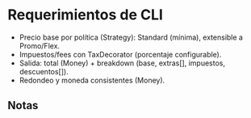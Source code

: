 # Requerimientos de CLI

- Precio base por política (Strategy): Standard (mínima), extensible a Promo/Flex.
- Impuestos/fees con TaxDecorator (porcentaje configurable).
- Salida: total (Money) + breakdown (base, extras[], impuestos, descuentos[]).
- Redondeo y moneda consistentes (Money).

## Notas